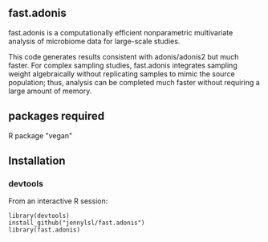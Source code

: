 ## fast.adonis
fast.adonis is a computationally efficient nonparametric multivariate analysis of microbiome data for large-scale studies.

This code generates results consistent with adonis/adonis2 but much faster. For complex sampling studies, fast.adonis integrates sampling weight algebraically without replicating samples to mimic the source population; thus, analysis can be completed much faster without requiring a large amount of memory.

## packages required
R package "vegan" 
## Installation ##


### devtools ###


From an interactive R session:

```{r, eval=FALSE}
library(devtools)
install_github("jennylsl/fast.adonis")
library(fast.adonis)

```
